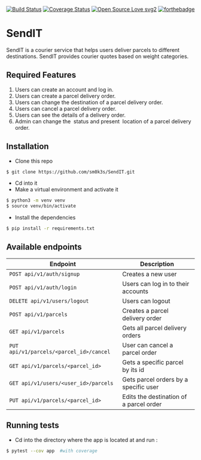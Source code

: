[![Build Status](https://travis-ci.org/Sm0k3s/SendIT.svg?branch=ft-logout-user-v1-161869682)](https://travis-ci.org/Sm0k3s/SendIT)
[![Coverage Status](https://coveralls.io/repos/github/Sm0k3s/SendIT/badge.svg?branch=ft-logout-user-v1-161869682)](https://coveralls.io/github/Sm0k3s/SendIT?branch=ft-logout-user-v1-161869682)
[![Open Source Love svg2](https://badges.frapsoft.com/os/v2/open-source.svg?v=103)](https://github.com/ellerbrock/open-source-badges/)
[![forthebadge](https://forthebadge.com/images/badges/made-with-python.svg)](https://forthebadge.com)

# SendIT
 SendIT is a courier service that helps users deliver parcels to different destinations. SendIT provides courier quotes based on weight categories.

## Required Features

1. Users can create an account and log in.
2. Users can create a parcel delivery order.
3. Users can change the destination of a parcel delivery order.
4. Users can cancel a parcel delivery order.
5. Users can see the details of a delivery order.
6. Admin can change the ​ status​​ and present​​ ​ location​​ of a parcel delivery order.

## Installation

* Clone this repo

```bash
$ git clone https://github.com/sm0k3s/SendIT.git
```
* Cd into it
* Make a virtual environment and activate it

```bash
$ python3 -m venv venv 	
$ source venv/bin/activate		
```
* Install the dependencies

```bash
$ pip install -r requirements.txt
```

## Available endpoints
|  Endpoint  | Description  |
|  ---  | --- |
| `POST api/v1/auth/signup` | Creates a new user |
| `POST api/v1/auth/login`  | Users can log in to their accounts |
| `DELETE api/v1/users/logout` | Users can logout |
| `POST api/v1/parcels` | Creates a parcel delivery order |
| `GET api/v1/parcels` | Gets all parcel delivery orders |
| `PUT api/v1/parcels/<parcel_id>/cancel` | User can cancel a parcel order |
| `GET api/v1/parcels/<parcel_id>` | Gets a specific parcel by its id |
| `GET api/v1/users/<user_id>/parcels` | Gets parcel orders by a specific user |
| `PUT api/v1/parcels/<parcel_id>` | Edits the destination of a parcel order |

## Running tests
* Cd into the directory where the app is located at and
run :
```bash
$ pytest --cov app  #with coverage
```
